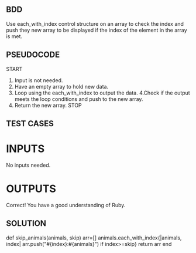 ## BDD
Use each_with_index control structure on an array to check the index and push they new array to be displayed if the index of the element in the array is met.

## PSEUDOCODE
START
1. Input is not needed.
2. Have an empty array to hold new data.
3. Loop using the each_with_index to output the data.
4.Check if the output meets the loop conditions and push to the new array.
5. Return the new array.
STOP

## TEST CASES
# INPUTS
No inputs needed.

# OUTPUTS
Correct! You have a good understanding of Ruby.

## SOLUTION
def skip_animals(animals, skip)
    arr=[] 
    animals.each_with_index{|animals, index| arr.push("#{index}:#{animals}") if index>=skip} 
    return arr
end